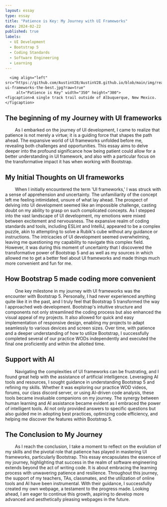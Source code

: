 ```yaml
---
layout: essay
type: essay
title: "Patience is Key: My Journey with UI Frameworks"
date: 2024-02-22
published: true
labels:
  - UI Development
  - Bootstrap 5
  - Coding Standards
  - Software Engineering
  - Learning
---
```

      <img align="left" src="https://github.com/AustinV28/AustinV28.github.io/blob/main/img/react-ui-frameworks-the-best.jpg?raw=true"
         alt="Patience is Key" width="350" height="300">
    <figcaption>A single track trail outside of Albuquerque, New Mexico.</figcaption>
</figure>


## The beginning of my Journey with UI frameworks

&nbsp;&nbsp;&nbsp;&nbsp;&nbsp;&nbsp;&nbsp;&nbsp;As I embarked on the journey of UI development, I came to realize that patience is not merely a virtue; it is a guiding force that shapes the path ahead. The expansive world of UI frameworks unfolded before me, revealing both challenges and opportunities. This essay aims to delve deeper into the profound significance how being patient could allow for a better understanding in UI framework, and also with a particular focus on the transformative impact it has when working with Bootstrap.

## My Initial Thoughts on UI frameworks

&nbsp;&nbsp;&nbsp;&nbsp;&nbsp;&nbsp;&nbsp;&nbsp;When I initially encountered the term 'UI frameworks,' I was struck with a sense of apprehension and uncertainty. The unfamiliarity of the concept left me feeling intimidated, unsure of what lay ahead. The prospect of delving into UI development seemed like an impossible challenge, casting doubt on my ability to grasp on such complicated concepts. As I stepped into the vast landscape of UI development, my emotions were mixed between excitement and nervousness. The expansive realm of coding standards and tools, including ESLint and IntelliJ, appeared to be a complex puzzle, akin to attempting to solve a Rubik's cube without any guidance or instructions. The intricacies of UI development seemed overwhelming, leaving me questioning my capability to navigate this complex field. However, it was during this moment of uncertainty that I discovered the transformative power of Bootstrap 5 and as well as my sources in which allowed me to get a better feel about UI frameworks and made things much more convenient and fun for me.

## How Bootstrap 5 made coding more convenient

&nbsp;&nbsp;&nbsp;&nbsp;&nbsp;&nbsp;&nbsp;&nbsp;One key milestone in my journey with UI frameworks was the encounter with Bootstrap 5. Personally, I had never experienced anything quite like it in the past, and I truly feel that Bootstrap 5 transformed the way I approached web development. Bootstrap's intuitive structure and components not only streamlined the coding process but also enhanced the visual appeal of my projects. It also allowed for quick and easy implementation of responsive design, enabling my projects to adapt seamlessly to various devices and screen sizes. Over time, with patience and a deeper understanding of how to utilize Bootstrap, I successfully completed several of our practice WODs independently and executed the final one proficiently and within the allotted time.

## Support with AI

&nbsp;&nbsp;&nbsp;&nbsp;&nbsp;&nbsp;&nbsp;&nbsp;Navigating the complexities of UI frameworks can be frustrating, and I found great help with the assistance of artificial intelligence. Leveraging AI tools and resources, I sought guidance in understanding Bootstrap 5 and refining my skills. Whether it was exploring our practice WOD videos, forums, our class discord server, or using AI-driven code analysis, these tools became invaluable companions on my journey. The synergy between human learning and AI assistance became evident as I embraced the power of intelligent tools. AI not only provided answers to specific questions but also guided me in adopting best practices, optimizing code efficiency, and helping me discover the features within Bootstrap 5.

## The Conclusion to My Journey

&nbsp;&nbsp;&nbsp;&nbsp;&nbsp;&nbsp;&nbsp;&nbsp;As I reach the conclusion, I take a moment to reflect on the evolution of my skills and the pivotal role that patience has played in mastering UI frameworks, particularly Bootstrap. This essay encapsulates the essence of my journey, highlighting that success in the realm of software engineering extends beyond the act of writing code. It is about embracing the learning process with unwavering patience and resilience. Throughout this journey, the support of my teachers, TAs, classmates, and the utilization of online tools and AI have been instrumental. With their guidance, I successfully created my own webpage, a testament to the progress made. Looking ahead, I am eager to continue this growth, aspiring to develop more advanced and aesthetically pleasing webpages in the future.
